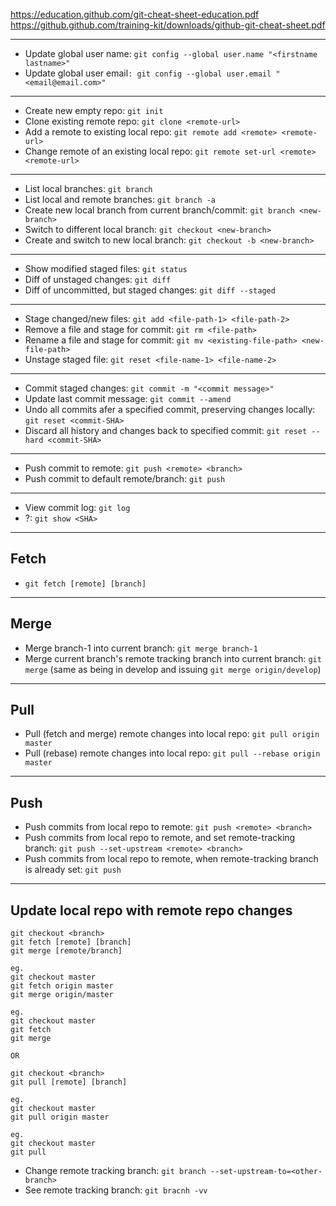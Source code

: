 https://education.github.com/git-cheat-sheet-education.pdf
https://github.github.com/training-kit/downloads/github-git-cheat-sheet.pdf

---

- Update global user name: `git config --global user.name "<firstname lastname>"`
- Update global user email`: git config --global user.email "<email@email.com>"`
---

- Create new empty repo: `git init`
- Clone existing remote repo: `git clone <remote-url>`
- Add a remote to existing local repo: `git remote add <remote> <remote-url>`
- Change remote of an existing local repo: `git remote set-url <remote> <remote-url>`
---

- List local branches: `git branch`
- List local and remote branches: `git branch -a`
- Create new local branch from current branch/commit: `git branch <new-branch>`
- Switch to different local branch: `git checkout <new-branch>`
- Create and switch to new local branch: `git checkout -b <new-branch>`
---

- Show modified staged files: `git status`
- Diff of unstaged changes: `git diff`
- Diff of uncommitted, but staged changes: `git diff --staged`
---

- Stage changed/new files: `git add <file-path-1> <file-path-2>`
- Remove a file and stage for commit: `git rm <file-path>`
- Rename a file and stage for commit: `git mv <existing-file-path> <new-file-path>`
- Unstage staged file: `git reset <file-name-1> <file-name-2>`
---

- Commit staged changes: `git commit -m "<commit message>"`
- Update last commit message: `git commit --amend`
- Undo all commits afer a specified commit, preserving changes locally: `git reset <commit-SHA>`
- Discard all history and changes back to specified commit: `git reset --hard <commit-SHA>`
---

- Push commit to remote: `git push <remote> <branch>`
- Push commit to default remote/branch: `git push`
---

- View commit log: `git log`
- ?: `git show <SHA>`
---
## Fetch
- `git fetch [remote] [branch]`
---
## Merge
- Merge branch-1 into current branch: `git merge branch-1`
- Merge current branch's remote tracking branch into current branch: `git merge` (same as being in develop and issuing `git merge origin/develop`)
---
## Pull
- Pull (fetch and merge) remote changes into local repo: `git pull origin master`
- Pull (rebase) remote changes into local repo: `git pull --rebase origin master`
---
## Push
- Push commits from local repo to remote: `git push <remote> <branch>`
- Push commits from local repo to remote, and set remote-tracking branch: `git push --set-upstream <remote> <branch>`
- Push commits from local repo to remote, when remote-tracking branch is already set: `git push`
---
## Update local repo with remote repo changes
```
git checkout <branch>
git fetch [remote] [branch]
git merge [remote/branch]

eg.
git checkout master
git fetch origin master
git merge origin/master

eg.
git checkout master
git fetch
git merge

OR

git checkout <branch>
git pull [remote] [branch]

eg.
git checkout master
git pull origin master

eg.
git checkout master
git pull
```
- Change remote tracking branch: `git branch --set-upstream-to=<other-branch>`
- See remote tracking branch: `git bracnh -vv`
